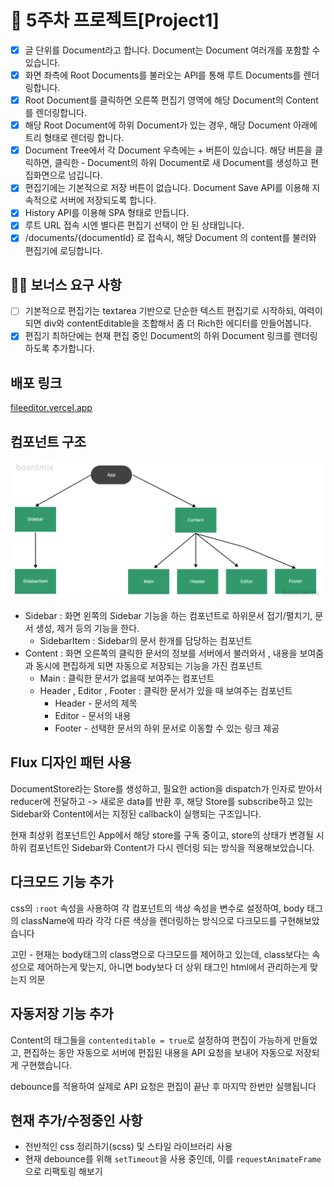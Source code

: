 # 📌 5주차 프로젝트[Project1]

- [x] 글 단위를 Document라고 합니다. Document는 Document 여러개를 포함할 수 있습니다.
- [x] 화면 좌측에 Root Documents를 불러오는 API를 통해 루트 Documents를 렌더링합니다.
- [x] Root Document를 클릭하면 오른쪽 편집기 영역에 해당 Document의 Content를 렌더링합니다.
- [x] 해당 Root Document에 하위 Document가 있는 경우, 해당 Document 아래에 트리 형태로 렌더링 합니다.
- [x] Document Tree에서 각 Document 우측에는 + 버튼이 있습니다. 해당 버튼을 클릭하면, 클릭한 - Document의 하위 Document로 새 Document를 생성하고 편집화면으로 넘깁니다.
- [x] 편집기에는 기본적으로 저장 버튼이 없습니다. Document Save API를 이용해 지속적으로 서버에 저장되도록 합니다.
- [x] History API를 이용해 SPA 형태로 만듭니다.
- [x] 루트 URL 접속 시엔 별다른 편집기 선택이 안 된 상태입니다.
- [x] /documents/{documentId} 로 접속시, 해당 Document 의 content를 불러와 편집기에 로딩합니다.

## 👩‍💻 보너스 요구 사항

- [ ] 기본적으로 편집기는 textarea 기반으로 단순한 텍스트 편집기로 시작하되, 여력이 되면 div와 contentEditable을 조합해서 좀 더 Rich한 에디터를 만들어봅니다.
- [x] 편집기 최하단에는 현재 편집 중인 Document의 하위 Document 링크를 렌더링하도록 추가합니다.

## 배포 링크

[fileeditor.vercel.app](https://fileeditor.vercel.app/)

## 컴포넌트 구조

![1698638704971](image/README/1698638704971.png)

- Sidebar : 화면 왼쪽의 Sidebar 기능을 하는 컴포넌트로 하위문서 접기/펼치기, 문서 생성, 제거 등의 기능을 한다.
  - SidebarItem : Sidebar의 문서 한개를 담당하는 컴포넌트
- Content : 화면 오른쪽의 클릭한 문서의 정보를 서버에서 불러와서 , 내용을 보여줌과 동시에 편집하게 되면 자동으로 저장되는 기능을 가진 컴포넌트
  - Main : 클릭한 문서가 없을때 보여주는 컴포넌트
  - Header , Editor , Footer : 클릭한 문서가 있을 때 보여주는 컴포넌트
    - Header - 문서의 제목
    - Editor - 문서의 내용
    - Footer - 선택한 문서의 하위 문서로 이동할 수 있는 링크 제공

## Flux 디자인 패턴 사용

DocumentStore라는 Store를 생성하고, 필요한 action을 dispatch가 인자로 받아서 reducer에 전달하고 -> 새로운 data를 반환 후, 해당 Store를 subscribe하고 있는 Sidebar와 Content에서는 지정된 callback이 실행되는 구조입니다.

현재 최상위 컴포넌트인 App에서 해당 store를 구독 중이고, store의 상태가 변경될 시 하위 컴포넌트인 Sidebar와 Content가 다시 렌더링 되는 방식을 적용해보았습니다.

## 다크모드 기능 추가

css의 `:root` 속성을 사용하여 각 컴포넌트의 색상 속성을 변수로 설정하여, body 태그의 className에 따라 각각 다른 색상을 렌더링하는 방식으로 다크모드를 구현해보았습니다

고민 - 현재는 body태그의 class명으로 다크모드를 제어하고 있는데, class보다는 속성으로 제어하는게 맞는지, 아니면 body보다 더 상위 태그인 html에서 관리하는게 맞는지 의문

## 자동저장 기능 추가

Content의 태그들을 `contenteditable = true`로 설정하여 편집이 가능하게 만들었고, 편집하는 동안 자동으로 서버에 편집된 내용을 API 요청을 보내어 자동으로 저장되게 구현했습니다.

debounce를 적용하여 실제로 API 요청은 편집이 끝난 후 마지막 한번만 실행됩니다

## 현재 추가/수정중인 사항

- 전반적인 css 정리하기(scss) 및 스타일 라이브러리 사용
- 현재 debounce를 위해 `setTimeout`을 사용 중인데, 이를 `requestAnimateFrame`으로 리팩토링 해보기
